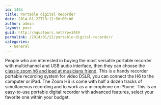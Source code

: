 ```yaml
---
id: 1484
title: Portable digital Recorder
date: 2014-01-22T13:12:00+00:00
author: admin
layout: post
guid: http://aquatours.net/?p=1484
permalink: /2014/01/22/portable-digital-recorder/
categories:
  - General
---
```

People who are interested in buying the most versatile portable recorder with multichannel and USB audio interface, then they can choose the [classic zoom h6 and ipad at musicians friend](http://www.musiciansfriend.com/pro-audio/zoom-h6-handy-recorder). This is a handy recorder portable recording system for video DSLR, you can connect the H6 to the computer or iPad. The Zoom H6 is come with half a dozen tracks of simultaneous recording and to work as a microphone on iPhone. This is an easy-to-use portable digital recorder with advanced features, select your favorite one within your budget.